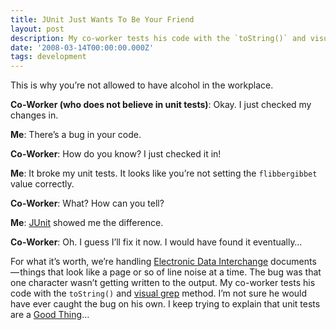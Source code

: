 ```yaml
---
title: JUnit Just Wants To Be Your Friend
layout: post
description: My co-worker tests his code with the `toString()` and visual grep method. I'm not sure he would have ever caught the bug on his own. I keep trying to explain that unit tests are a Good Thing...
date: '2008-03-14T00:00:00.000Z'
tags: development
---
```


This is why you’re not allowed to have alcohol in the workplace.

**Co-Worker (who does not believe in unit tests)**: Okay. I just checked my changes in.

**Me**: There’s a bug in your code.

**Co-Worker**: How do you know? I just checked it in!

**Me**: It broke my unit tests. It looks like you’re not setting the `flibbergibbet` value correctly.

**Co-Worker**: What? How can you tell?

**Me**: [JUnit](http://www.junit.org/) showed me the difference.

**Co-Worker**: Oh. I guess I’ll fix it now. I would have found it eventually…

For what it’s worth, we’re handling [Electronic Data Interchange](http://en.wikipedia.org/wiki/Electronic_Data_Interchange) documents — things that look like a page or so of line noise at a time. The bug was that one character wasn’t getting written to the output. My co-worker tests his code with the `toString()` and [visual grep](http://catb.org/jargon/html/V/vgrep.html) method. I’m not sure he would have ever caught the bug on his own. I keep trying to explain that unit tests are a [Good Thing](http://catb.org/jargon/html/G/Good-Thing.html)…

